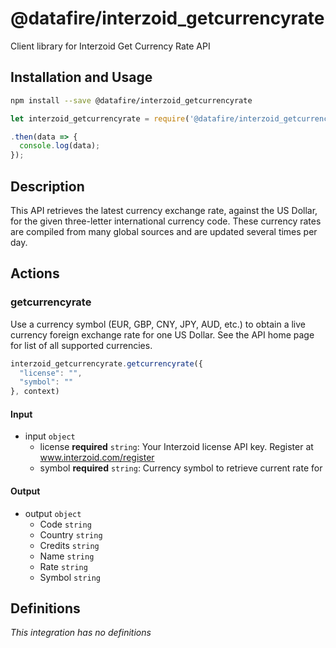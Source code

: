 # @datafire/interzoid_getcurrencyrate

Client library for Interzoid Get Currency Rate API

## Installation and Usage
```bash
npm install --save @datafire/interzoid_getcurrencyrate
```
```js
let interzoid_getcurrencyrate = require('@datafire/interzoid_getcurrencyrate').create();

.then(data => {
  console.log(data);
});
```

## Description

This API retrieves the latest currency exchange rate, against the US Dollar, for the given three-letter international currency code. These currency rates are compiled from many global sources and are updated several times per day.

## Actions

### getcurrencyrate
Use a currency symbol (EUR, GBP, CNY, JPY, AUD, etc.) to obtain a live currency foreign exchange rate for one US Dollar. See the API home page for list of all supported currencies.


```js
interzoid_getcurrencyrate.getcurrencyrate({
  "license": "",
  "symbol": ""
}, context)
```

#### Input
* input `object`
  * license **required** `string`: Your Interzoid license API key. Register at www.interzoid.com/register
  * symbol **required** `string`: Currency symbol to retrieve current rate for

#### Output
* output `object`
  * Code `string`
  * Country `string`
  * Credits `string`
  * Name `string`
  * Rate `string`
  * Symbol `string`



## Definitions

*This integration has no definitions*
